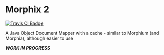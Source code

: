 Morphix 2
=========

[![Travis CI Badge](https://travis-ci.org/hfoxy/morphix.svg?branch=2.0)](https://travis-ci.org/hfoxy/morphix)

A Java Object Document Mapper with a cache - similar to Morphium (and Morphia), although easier to use

_**WORK IN PROGRESS**_

